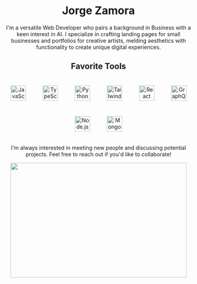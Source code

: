 <h1 align="center">Jorge Zamora</h1>
<p align="center">
I'm a versatile Web Developer who pairs a background in Business with a keen interest in AI. I specialize in crafting landing pages for small businesses and portfolios for creative artists, melding aesthetics with functionality to create unique digital experiences.
</p>
<h2 align="center">Favorite Tools</h1>

<p align="center">
    <img alt="JavaScript" width="40px" src="https://cdn.jsdelivr.net/gh/devicons/devicon/icons/javascript/javascript-original.svg" style="padding:20px;" />
    <img alt="TypeScript" width="40px" src="https://cdn.jsdelivr.net/gh/devicons/devicon/icons/typescript/typescript-original.svg" style="padding:20px;" />
    <img alt="Python" width="40px" src="https://cdn.jsdelivr.net/gh/devicons/devicon/icons/python/python-original.svg" style="padding:20px;" />
    <img alt="TailwindCSS" width="40px" src="https://cdn.jsdelivr.net/gh/devicons/devicon/icons/tailwindcss/tailwindcss-plain.svg" style="padding:20px;" />
    <img alt="React" width="40px" src="https://cdn.jsdelivr.net/gh/devicons/devicon/icons/react/react-original.svg" style="padding:20px;" />   
    <img alt="GraphQL" width="40px" src="https://cdn.jsdelivr.net/gh/devicons/devicon/icons/graphql/graphql-plain.svg" style="padding:20px;" />
    <img alt="Node.js" width="40px" src="https://cdn.jsdelivr.net/gh/devicons/devicon/icons/nodejs/nodejs-original.svg" style="padding:20px;" />
    <img alt="MongoDB" width="40px" src="https://cdn.jsdelivr.net/gh/devicons/devicon/icons/mongodb/mongodb-original.svg" style="padding:20px;" />
</p>
<p align="center">
I'm always interested in meeting new people and discussing potential projects. Feel free to reach out if you'd like to collaborate!
</p>


<p align="center">
  <img width="460" height="300" src="https://github-readme-stats.vercel.app/api/top-langs/?username=jbxamora&langs_count=5&show_icons=true&hide_border=false&hide=css,handlebars&title_color=ff652f&icon_color=FFE400&bg_color=09131B&text_color=ffffff&border_color=0c1a25">
</p>
